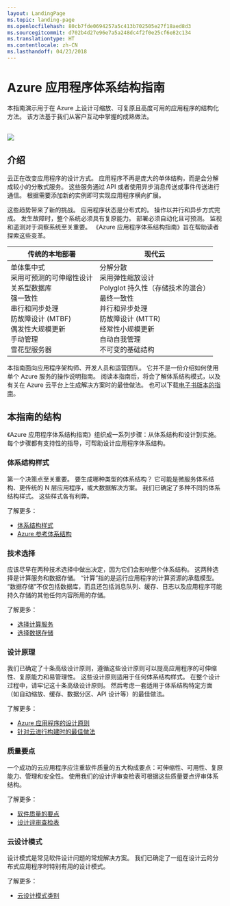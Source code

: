 ```yaml
---
layout: LandingPage
ms.topic: landing-page
ms.openlocfilehash: 80cb7fde0694257a5c413b702505e27f18aed8d3
ms.sourcegitcommit: d702b4d27e96e7a5a248dc4f2f0e25cf6e82c134
ms.translationtype: HT
ms.contentlocale: zh-CN
ms.lasthandoff: 04/23/2018
---
```

# <a name="azure-application-architecture-guide"></a>Azure 应用程序体系结构指南

本指南演示用于在 Azure 上设计可缩放、可复原且高度可用的应用程序的结构化方法。 该方法基于我们从客户互动中掌握的成熟做法。

<br/>

<img src="./images/guide-steps.svg" style="max-width:800px;"/>

## <a name="introduction"></a>介绍

云正在改变应用程序的设计方式。 应用程序不再是庞大的单体结构，而是会分解成较小的分散式服务。 这些服务通过 API 或者使用异步消息传送或事件传送进行通信。 根据需要添加新的实例即可实现应用程序横向扩展。 

这些趋势带来了新的挑战。 应用程序状态是分布式的。 操作以并行和异步方式完成。 发生故障时，整个系统必须具有复原能力。 部署必须自动化且可预测。 监视和遥测对于洞察系统至关重要。 《Azure 应用程序体系结构指南》旨在帮助读者探索这些变革。 

<table>
<thead>
    <tr><th>传统的本地部署</th><th>现代云</th></tr>
</thead>
<tbody>
<tr><td>单体集中式<br/>
采用可预测的可伸缩性设计<br/>
关系型数据库<br/>
强一致性<br/>
串行和同步处理<br/>
防故障设计 (MTBF)<br/>
偶发性大规模更新<br/>
手动管理<br/>
雪花型服务器</td>
<td>
分解分散<br/>
采用弹性缩放设计<br/>
Polyglot 持久性（存储技术的混合）<br/>
最终一致性<br/>
并行和异步处理<br/>
防故障设计 (MTTR)<br/>
经常性小规模更新<br/>
自动自我管理<br/>
不可变的基础结构<br/>
</td>
</tbody>
</table>

本指南面向应用程序架构师、开发人员和运营团队。 它并不是一份介绍如何使用单个 Azure 服务的操作说明指南。 阅读本指南后，将会了解体系结构模式，以及有关在 Azure 云平台上生成解决方案时的最佳做法。 也可以下载[电子书版本的指南][ebook]。

## <a name="how-this-guide-is-structured"></a>本指南的结构

《Azure 应用程序体系结构指南》组织成一系列步骤：从体系结构和设计到实施。 每个步骤都有支持性的指导，可帮助设计应用程序体系结构。

### <a name="architecture-styles"></a>体系结构样式

第一个决策点至关重要。 要生成哪种类型的体系结构？ 它可能是微服务体系结构、更传统的 N 层应用程序，或大数据解决方案。 我们已确定了多种不同的体系结构样式。 这些样式各有利弊。

了解更多：

- [体系结构样式][arch-styles]
- [Azure 参考体系结构][ref-archs]

### <a name="technology-choices"></a>技术选择

应该尽早在两种技术选择中做出决定，因为它们会影响整个体系结构。 这两种选择是计算服务和数据存储。 “计算”指的是运行应用程序的计算资源的承载模型。 “数据存储”不仅包括数据库，而且还包括消息队列、缓存、日志以及应用程序可能持久存储的其他任何内容所用的存储。 

了解更多：

- [选择计算服务](./technology-choices/compute-overview.md)
- [选择数据存储](./technology-choices/data-store-overview.md)

### <a name="design-principles"></a>设计原理

我们已确定了十条高级设计原则，遵循这些设计原则可以提高应用程序的可伸缩性、复原能力和易管理性。 这些设计原则适用于任何体系结构样式。 在整个设计过程中，请牢记这十条高级设计原则。 然后考虑一套适用于体系结构特定方面（如自动缩放、缓存、数据分区、API 设计等）的最佳做法。

了解更多：

- [Azure 应用程序的设计原则][design-principles]
- [针对云进行构建时的最佳做法][best-practices]

### <a name="quality-pillars"></a>质量要点

一个成功的云应用程序应注重软件质量的五大构成要点：可伸缩性、可用性、复原能力、管理和安全性。 使用我们的设计评审查检表可根据这些质量要点评审体系结构。

了解更多：

- [软件质量的要点][pillars]
- [设计评审查检表][checklists] 

### <a name="cloud-design-patterns"></a>云设计模式

设计模式是常见软件设计问题的常规解决方案。 我们已确定了一组在设计云的分布式应用程序时特别有用的设计模式。

了解更多：

- [云设计模式类别](../patterns/index.md)


[arch-styles]: ./architecture-styles/index.md
[best-practices]: ../best-practices/index.md
[checklists]: ../checklist/index.md
[compute-options]: ./technology-choices/compute-comparison.md
[design-principles]: ./design-principles/index.md
[ebook]: https://azure.microsoft.com/campaigns/cloud-application-architecture-guide/
[patterns]: ../patterns/index.md?toc=/azure/architecture/guide/toc.json
[pillars]: ./pillars.md
[ref-archs]: ../reference-architectures/index.md
[storage-options]: ./technology-choices/data-store-comparison.md
[technology-choices]: ./technology-choices/index.md

